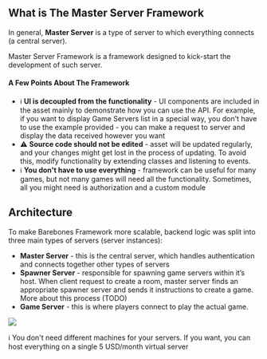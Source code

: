## What is The Master Server Framework

In general, **Master Server** is a type of server to which everything connects (a central server). 

Master Server Framework is a framework designed to kick-start the development of such server.

#### A Few Points About The Framework

* ℹ️ **UI is decoupled from the functionality** - UI components are included in the asset mainly to demonstrate how you can use the API. For example, if you want to display Game Servers list in a special way, you don't have to use the example provided - you can make a request to server and display the data received however you want
* ⚠️ **Source code should not be edited** - asset will be updated regularly, and your changes might get lost in the process of updating. To avoid this, modify functionality by extending classes and listening to events.
* ℹ️ **You don't have to use everything** - framework can be useful for many games, but not many games will need all the functionality. Sometimes, all you might need is authorization and a custom module

## Architecture

To make Barebones Framework more scalable, backend logic was split into three main types of servers (server instances):
* **Master Server** - this is the central server, which handles authentication and connects together other types of servers
* **Spawner Server** - responsible for spawning game servers within it’s host. When client request to create a room, master server finds an appropriate spawner server and sends it instructions to create a game. More about this process (TODO)
* **Game Server** - this is where players connect to play the actual game.

![](http://i.imgur.com/aYM4jqx.png)

:information_source: You don't need different machines for your servers. If you want, you can host everything on a single 5 USD/month virtual server